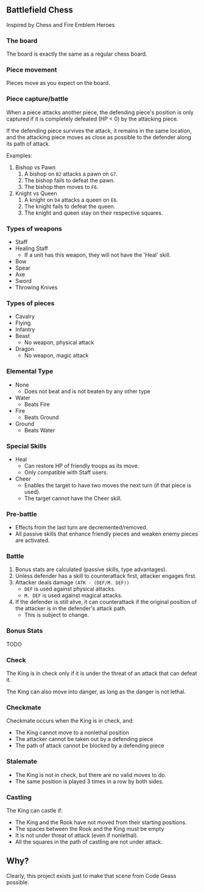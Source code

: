 ## Battlefield Chess
Inspired by Chess and Fire Emblem Heroes

### The board
The board is exactly the same as a regular chess board.

### Piece movement
Pieces move as you expect on the board.

### Piece capture/battle
When a piece attacks another piece, the defending piece's position is only captured if it is completely defeated (HP < 0) by the attacking piece.

If the defending piece survives the attack, it remains in the same location, and the attacking piece moves as close as possible to the defender along its path of attack.

Examples:
1. Bishop vs Pawn 
    1. A bishop on `B2` attacks a pawn on `G7`. 
    2. The bishop fails to defeat the pawn. 
    3. The bishop then moves to `F6`.
2. Knight vs Queen
    1. A knight on `D4` attacks a queen on `E6`. 
    2. The knight fails to defeat the queen. 
    3. The knight and queen stay on their respective squares.
    
### Types of weapons
- Staff
- Healing Staff
    - If a unit has this weapon, they will not have the 'Heal' skill.
- Bow
- Spear
- Axe
- Sword
- Throwing Knives

### Types of pieces
- Cavalry
- Flying
- Infantry
- Beast
    - No weapon, physical attack
- Dragon
    - No weapon, magic attack

### Elemental Type
- None
    - Does not beat and is not beaten by any other type
- Water
    - Beats Fire
- Fire
    - Beats Ground
- Ground
    - Beats Water
    
### Special Skills
- Heal
    - Can restore HP of friendly troops as its move.
    - Only compatible with Staff users.
- Cheer
    - Enables the target to have two moves the next turn (if that piece is used).
    - The target cannot have the Cheer skill.
    
### Pre-battle
- Effects from the last turn are decremented/removed.
- All passive skills that enhance friendly pieces and weaken enemy pieces are activated.

### Battle
1. Bonus stats are calculated (passive skills, type advantages).
2. Unless defender has a skill to counterattack first, attacker engages first.
3. Attacker deals damage `(ATK - (DEF/M. DEF))`
    - `DEF` is used against physical attacks.
    - `M. DEF` is used against magical attacks.
4. If the defender is still alive, it can counterattack if the original position of the attacker is in the defender's attack path.
    - This is subject to change.
    
### Bonus Stats
TODO

### Check
The King is in check only if it is under the threat of an attack that can defeat it.

The King can also move into danger, as long as the danger is not lethal.

### Checkmate
Checkmate occurs when the King is in check, and:
- The King cannot move to a nonlethal position
- The attacker cannot be taken out by a defending piece
- The path of attack cannot be blocked by a defending piece

### Stalemate
- The King is not in check, but there are no valid moves to do.
- The same position is played 3 times in a row by both sides.

### Castling
The King can castle if:
- The King and the Rook have not moved from their starting positions.
- The spaces between the Rook and the King must be empty  
- It is not under threat of attack (even if nonlethal).
- All the squares in the path of castling are not under attack.

## Why?
Clearly, this project exists just to make that scene from Code Geass possible.